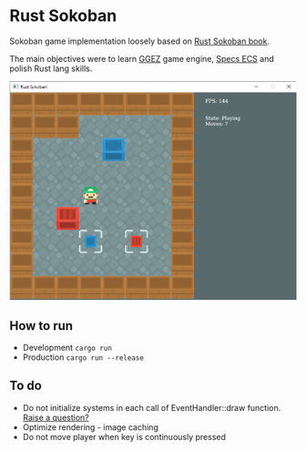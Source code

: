 # Rust Sokoban

Sokoban game implementation loosely based on [Rust Sokoban book](https://sokoban.iolivia.me/).

The main objectives were to learn [GGEZ](https://ggez.rs/) game engine, [Specs ECS](https://specs.amethyst.rs/) and polish Rust lang skills.

![Rust Sokoban screenshot](github/screenshot.png)


## How to run

- Development `cargo run`
- Production `cargo run --release`


## To do
- Do not initialize systems in each call of EventHandler::draw function. [Raise a question?](https://github.com/iolivia/rust-sokoban/issues)
- Optimize rendering - image caching
- Do not move player when key is continuously pressed
